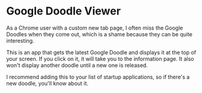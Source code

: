 # Google Doodle Viewer

As a Chrome user with a custom new tab page, I often miss the Google Doodles when they come out, which is a shame because they can be quite interesting.

This is an app that gets the latest Google Doodle and displays it at the top of your screen. If you click on it, it will take you to the information page. It also won't display another doodle until a new one is released.

I recommend adding this to your list of startup applications, so if there's a new doodle, you'll know about it.
